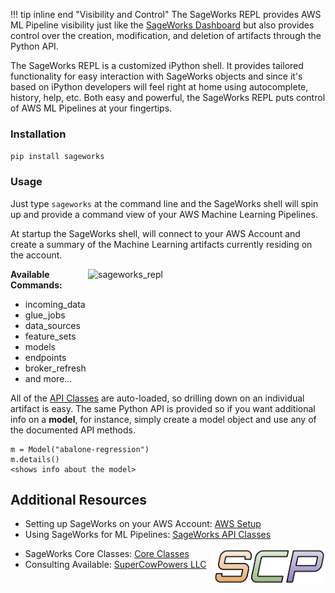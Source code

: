 !!! tip inline end "Visibility and Control"
    The SageWorks REPL provides AWS ML Pipeline visibility just like the [SageWorks Dashboard](../aws_setup/dashboard_stack/) but also provides control over the creation, modification, and deletion of artifacts through the Python API.

The SageWorks REPL is a customized iPython shell. It provides tailored functionality for easy interaction with SageWorks objects and since it's based on iPython developers will feel right at home using autocomplete, history, help, etc. Both easy and powerful, the SageWorks REPL puts control of AWS ML Pipelines at your fingertips.

### Installation
`pip install sageworks`

### Usage
Just type `sageworks` at the command line and the SageWorks shell will spin up and provide a command view of your AWS Machine Learning Pipelines.

At startup the SageWorks shell, will connect to your AWS Account and create a summary of the Machine Learning artifacts currently residing on the account.

<img alt="sageworks_repl" style="float: right; width: 380px; padding-left: 5px;"
src="https://github.com/SuperCowPowers/sageworks/assets/4806709/f7a12f04-11cf-451c-9afd-5dd388b50167">

**Available Commands:**

- incoming_data
- glue_jobs
- data_sources
- feature_sets
- models
- endpoints
- broker_refresh
- and more...


All of the [API Classes](../api_classes/overview.md) are auto-loaded, so drilling down on an individual artifact is easy. The same Python API is provided so if you want additional info on a **model**, for instance, simply create a model object and use any of the documented API methods.

```
m = Model("abalone-regression")
m.details()
<shows info about the model>
```


## Additional Resources

- Setting up SageWorks on your AWS Account: [AWS Setup](../aws_setup/core_stack.md)
- Using SageWorks for ML Pipelines: [SageWorks API Classes](../api_classes/overview.md)

<img align="right" src="../images/scp.png" width="180">

- SageWorks Core Classes: [Core Classes](../core_classes/overview.md)
- Consulting Available: [SuperCowPowers LLC](https://www.supercowpowers.com)

